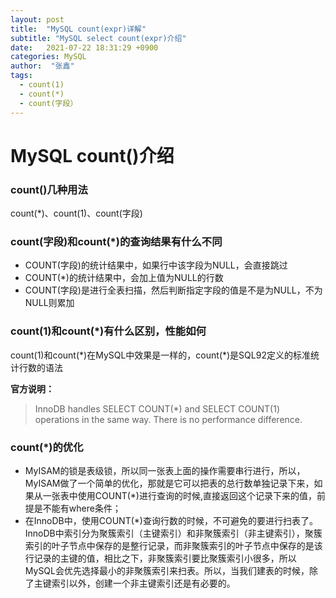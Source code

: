 ```yaml
---
layout: post
title:  "MySQL count(expr)详解"
subtitle: "MySQL select count(expr)介绍"
date:   2021-07-22 18:31:29 +0900
categories: MySQL
author:  "张鑫"
tags:
  - count(1)
  - count(*)
  - count(字段）
---
```


# MySQL count()介绍

### count()几种用法

count(*)、count(1)、count(字段)

### count(字段)和count(*)的查询结果有什么不同

* COUNT(字段)的统计结果中，如果行中该字段为NULL，会直接跳过
* COUNT(*)的统计结果中，会加上值为NULL的行数
* COUNT(字段)是进行全表扫描，然后判断指定字段的值是不是为NULL，不为NULL则累加

### count(1)和count(*)有什么区别，性能如何

count(1)和count(\*)在MySQL中效果是一样的，count(\*)是SQL92定义的标准统计行数的语法

**官方说明：**
> InnoDB handles SELECT COUNT(*) and SELECT COUNT(1) operations in the same way. There is no performance difference.

### count(\*)的优化

* MyISAM的锁是表级锁，所以同一张表上面的操作需要串行进行，所以，MyISAM做了一个简单的优化，那就是它可以把表的总行数单独记录下来，如果从一张表中使用COUNT(\*)进行查询的时候,直接返回这个记录下来的值，前提是不能有where条件；
* 在InnoDB中，使用COUNT(\*)查询行数的时候，不可避免的要进行扫表了。InnoDB中索引分为聚簇索引（主键索引）和非聚簇索引（非主键索引），聚簇索引的叶子节点中保存的是整行记录，而非聚簇索引的叶子节点中保存的是该行记录的主键的值，相比之下，非聚簇索引要比聚簇索引小很多，所以MySQL会优先选择最小的非聚簇索引来扫表。所以，当我们建表的时候，除了主键索引以外，创建一个非主键索引还是有必要的。